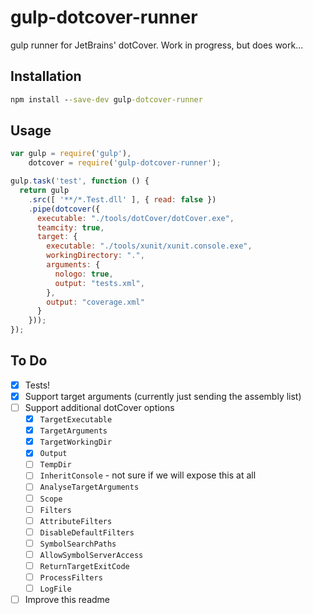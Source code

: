 # gulp-dotcover-runner
gulp runner for JetBrains' dotCover.  Work in progress, but does work...


## Installation

```bat
npm install --save-dev gulp-dotcover-runner
```

## Usage

```javascript
var gulp = require('gulp'),
    dotcover = require('gulp-dotcover-runner');

gulp.task('test', function () {
  return gulp
    .src([ '**/*.Test.dll' ], { read: false })
    .pipe(dotcover({
      executable: "./tools/dotCover/dotCover.exe",
      teamcity: true,
      target: {
        executable: "./tools/xunit/xunit.console.exe",
        workingDirectory: ".",
        arguments: {
          nologo: true,
          output: "tests.xml",
        },
        output: "coverage.xml"
      }
    }));
});
```

## To Do

* [x] Tests!
* [x] Support target arguments (currently just sending the assembly list)
* [ ] Support additional dotCover options
  * [x] `TargetExecutable`
  * [x] `TargetArguments`
  * [x] `TargetWorkingDir`
  * [x] `Output`
  * [ ] `TempDir`
  * [ ] `InheritConsole` - not sure if we will expose this at all
  * [ ] `AnalyseTargetArguments`
  * [ ] `Scope`
  * [ ] `Filters`
  * [ ] `AttributeFilters`
  * [ ] `DisableDefaultFilters`
  * [ ] `SymbolSearchPaths`
  * [ ] `AllowSymbolServerAccess`
  * [ ] `ReturnTargetExitCode`
  * [ ] `ProcessFilters`
  * [ ] `LogFile`
* [ ] Improve this readme
